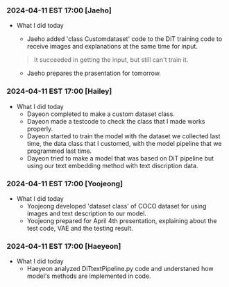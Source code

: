 ### 2024-04-11 EST 17:00 [Jaeho]
- What I did today

    * Jaeho added 'class Customdataset' code to the DiT training code to receive images and explanations at the same time for input.
    > It succeeded in getting the input, but still can't train it.

    * Jaeho prepares the prasentation for tomorrow.


### 2024-04-11 EST 17:00 [Hailey]
- What I did today
    * Dayeon completed to make a custom dataset class.
    * Dayeon made a testcode to check the class that I made works properly.
    * Dayeon started to train the model with the dataset we collected last time, the data class that I customed, with the model pipeline that we programmed last time.
    * Dayeon tried to make a model that was based on DiT pipeline but using our text embedding method with text discription data.


### 2024-04-11 EST 17:00 [Yoojeong]
- What I did today
    * Yoojeong developed 'dataset class' of COCO dataset for using images and text description to our model.
    * Yoojeong prepared for April 4th presentation, explaining about the test code, VAE and the testing result.

### 2024-04-11 EST 17:00 [Haeyeon]
- What I did today
    * Haeyeon analyzed DiTtextPipeline.py code and understaned how model's methods are implemented in code. 
    